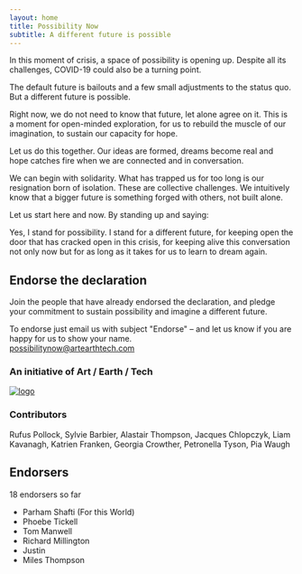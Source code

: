 ```yaml
---
layout: home
title: Possibility Now 
subtitle: A different future is possible
---
```


<p> In this moment of crisis, a space of possibility is opening up. Despite all its challenges, COVID-19 could also be a turning point. </p>
<p> The default future is bailouts and a few small adjustments to the status quo. But a different future is possible. </p>
<p> Right now, we do not need to know that future, let alone agree on it. This is a moment for open-minded exploration, for us to rebuild the muscle of our imagination, to sustain our capacity for hope. </p>
<p> Let us do this together. Our ideas are formed, dreams become real and hope catches fire when we are connected and in conversation. </p>
<p> We can begin with solidarity. What has trapped us for too long is our resignation born of isolation. These are collective challenges. We intuitively know that a bigger future is something forged with others, not built alone. </p>
<p> Let us start here and now. By standing up and saying: </p>

<p class="blockquote"> Yes, I stand for possibility. I stand for a different future, for keeping open the door that has cracked open in this crisis, for keeping alive this conversation not only now but for as long as it takes for us to learn to dream again.</p>

<section class="yellow-section text-center p-24 mt-16">
<h2 class="text-5xl mt-0"> Endorse the declaration </h2>

<p> Join the people that have already endorsed the declaration, and pledge your commitment to sustain possibility and imagine a different future. </p>
<p>To endorse just email us with subject "Endorse" &ndash; and let us know if you are happy for us to show your name.<br /><a href="mailto:possibilitynow@artearthtech.com?subject=Endorse%20Possibility%20Now&body=Show my name on the site: Yes [No]%0D%0A%0D%0A--Optional--%0D%0A%0D%0AOrganization: %0D%0AUrl: %0D%0AComment: " class="underline bold-link break-words">possibilitynow@artearthtech.com</a></p>

<h3 class="mt-24"> An initiative of Art / Earth / Tech </h3>

<a href="https://artearthtech.com/"><img src="https://old.artearthtech.com/images/aet-logo-02.svg" alt="logo" class="w-32 mx-auto mt-10" /></a>
 
<h3 class="mt-24"> Contributors </h3>

<p> Rufus Pollock, Sylvie Barbier, Alastair Thompson, Jacques Chlopczyk, Liam Kavanagh, Katrien Franken, Georgia Crowther, Petronella Tyson, Pia Waugh </p>

</section>

<section class="text-center mt-16 p-24">

<h2 class="text-5xl mt-0"> Endorsers </h2>

<p> 18 endorsers so far </p>

<ul class="list-none mt-10 text-xl mb-24">
<li> Parham Shafti (For this World) </li>
<li> Phoebe Tickell </li>
<li> Tom Manwell </li>
<li> Richard Millington </li>
<li> Justin </li>
<li> Miles Thompson </li>
</ul>

</section>
